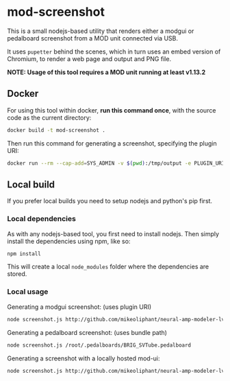 # mod-screenshot

This is a small nodejs-based utility that renders either a modgui or pedalboard screenshot from a MOD unit connected via USB.

It uses `pupetter` behind the scenes, which in turn uses an embed version of Chromium, to render a web page and output and PNG file.

**NOTE: Usage of this tool requires a MOD unit running at least v1.13.2**

## Docker

For using this tool within docker, **run this command once**, with the source code as the current directory:

```sh
docker build -t mod-screenshot .
```

Then run this command for generating a screenshot, specifying the plugin URI:

```sh
docker run --rm --cap-add=SYS_ADMIN -v $(pwd):/tmp/output -e PLUGIN_URI="plugin-uri" mod-screenshot
```

## Local build

If you prefer local builds you need to setup nodejs and python's pip first.

### Local dependencies

As with any nodejs-based tool, you first need to install nodejs.
Then simply install the dependencies using npm, like so:

```sh
npm install
```

This will create a local `node_modules` folder where the dependencies are stored.

### Local usage

Generating a modgui screenshot: (uses plugin URI)

```sh
node screenshot.js http://github.com/mikeoliphant/neural-amp-modeler-lv2
```

Generating a pedalboard screenshot: (uses bundle path)

```sh
node screenshot.js /root/.pedalboards/BRIG_SVTube.pedalboard
```

Generating a screenshot with a locally hosted mod-ui:

```sh
node screenshot.js http://github.com/mikeoliphant/neural-amp-modeler-lv2 http://localhost:8888
```
